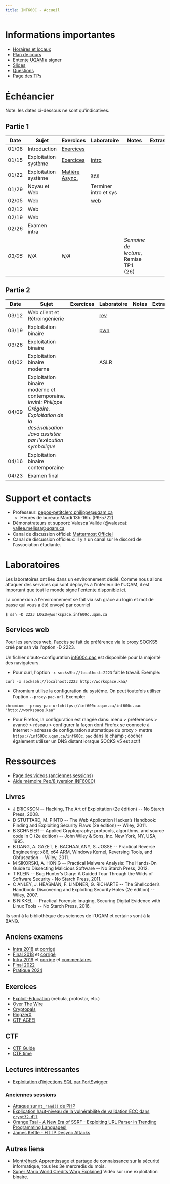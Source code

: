 ```yaml
---
title: INF600C - Accueil
---
```


# Informations importantes

* [Horaires et locaux](https://etudier.uqam.ca/cours?sigle=INF600C#horaire1)
* [Plan de cours](http://info.uqam.ca/plan_cours/Hiver%202025/INF600C.html)
* [Entente UQAM](https://inf600c.uqam.ca/EntenteUQAM.pdf) à signer
* [Slides](https://github.com/ppepos/inf600c/tree/master/pres)
* [Questions](faq.md)
* [Page des TPs](tps.md)

# Échéancier

Note: les dates ci-dessous ne sont qu'indicatives.

## Partie 1

| Date    | Sujet                  | Exercices                                 | Laboratoire                 | Notes                                 | Extras   |
| ------- | ---------------------- | ----------------------------------------- | --------------------------- | ------------------------------------- | -------- |
| 01/08   | Introduction           | [Exercices](cours/intro.md)               |                             |                                       |          |
| 01/15   | Exploitation système   | [Exercices](cours/systeme.md)             |  [intro](labs/01-intro.md)  |                                       |          |
| 01/22   | Exploitation système   | [Matière Async.](cours/systeme_next.md)   |  [sys](labs/02-systeme.md)  |                                       |          |
| 01/29   | Noyau et Web           |                                           |  Terminer intro et sys      |                                       |          |
| 02/05   | Web                    |                                           |  [web](labs/03-web.md)      |                                       |          |
| 02/12   | Web                    |                                           |                             |                                       |          |
| 02/19   | Web                    |                                           |                             |                                       |          |
| 02/26   | Examen intra           |                                           |                             |                                       |          |
| *03/05* |*N/A*                   | *N/A*                                     |                             | *Semaine de lecture*, Remise TP1 (26) |          |

## Partie 2

| Date    | Sujet                                                                                                                                                    | Exercices   | Laboratoire                | Notes   | Extras   |
| ------- | -------------------------------------------------------------------------------------------------------------------------------------------------------  | ----------- | ---------------------------| ------- | -------- |
| 03/12   | Web client et Rétroingénierie                                                                                                                            |             | [rev](labs/08-rev.md)      |         |          |
| 03/19   | Exploitation binaire                                                                                                                                     |             | [pwn](labs/09-pwn.md)      |         |          |
| 03/26   | Exploitation binaire                                                                                                                                     |             |                            |         |          |
| 04/02   | Exploitation binaire moderne                                                                                                                             |             | ASLR                       |         |          |
| 04/09   | Exploitation binaire moderne et contemporaine. *Invité: Philippe Grégoire. Exploitation de la désérialisation Java assistée par l'exécution symbolique*  |             |                            |         |          |
| 04/16   | Exploitation binaire contemporaine                                                                                                                       |             |                            |         |          |
| 04/23   | Examen final                                                                                                                                             |             |                            |         |          |

# Support et contacts

* Professeur: <pepos-petitclerc.philippe@uqam.ca>
  * Heures de bureau: Mardi 13h-16h. (PK-5722)
* Démonstrateurs et support: Valesca Vallée (@valesca): <vallee.melissa@uqam.ca>
* Canal de discussion officiel: [Mattermost Officiel](https://mattermost.info.uqam.ca/forum/channels/inf600c)
* Canal de discussion officieux: Il y a un canal sur le discord de l'association étudiante.

# Laboratoires

Les laboratoires ont lieu dans un environnement dédié. Comme nous allons attaquer des services qui sont déployés à l'intérieur de l'UQAM, il est important que tout le monde signe l'[entente disponible ici](https://inf600c.uqam.ca/EntenteUQAM.pdf).

La connexion à l'environnement se fait via ssh grâce au login et mot de passe qui vous a été envoyé par courriel

~~~
$ ssh -D 2223 LOGIN@workspace.inf600c.uqam.ca
~~~

## Services web

Pour les services web, l'accès se fait de préférence via le proxy SOCKS5 créé par ssh via l'option -D 2223.

Un fichier d'auto-configuration [inf600c.pac](https://inf600c.uqam.ca/inf600c.pac) est disponible pour la majorité des navigateurs.

* Pour curl, l'option `-x socks5h://localhost:2223` fait le travail.
  Exemple:

~~~
curl -x socks5h://localhost:2223 http://workspace.kaa/
~~~

* Chromium utilise la configuration du système. On peut toutefois utiliser l'option `--proxy-pac-url`.
  Exemple:

~~~
chromium --proxy-pac-url=https://inf600c.uqam.ca/inf600c.pac "http://workspace.kaa"
~~~

* Pour Firefox, la configuration est rangée dans: menu > préférences > avancé > réseau > configurer la façon dont Firefox se connecte à Internet > adresse de configuration automatique du proxy > mettre `https://inf600c.uqam.ca/inf600c.pac` dans le champ ; cocher également utiliser un DNS distant lorsque SOCKS v5 est actif

<!--

### Configuration de Burp

Le logiciel [Burp](https://portswigger.net/burp/communitydownload) peut être utile pour la partie Web. Ce [document](https://uqam-my.sharepoint.com/:b:/g/personal/cote_cyr_alexandre_uqam_ca/EXYnhHzaGYpAooX7f4yv1wUBtCooEjnIWWU8GiUE5SkADQ?e=nsKBrM) vous explique comment le configurer avec le proxy du cours.

-->

# Ressources

* [Page des videos (anciennes sessions)](videos.md)
* [Aide mémoire Pep/8 (version INF600C)](https://raw.githubusercontent.com/ppepos/inf600c/refs/heads/master/aide-pep8.pdf)

## Livres

* J ERICKSON -- Hacking, The Art of Exploitation (2e édition) -- No Starch Press, 2008.
* D STUTTARD, M. PINTO -- The Web Application Hacker’s Handbook: Finding and Exploiting Security Flaws (2e édition) -- Wiley, 2011.
* B SCHNEIER -- Applied Cryptography: protocols, algorithms, and source code in C (2e édition) -- John Wiley & Sons, Inc. New York, NY, USA, 1995.
* B DANG, A. GAZET, E. BACHAALANY, S. JOSSE -- Practical Reverse Engineering: x86, x64 ARM, Windows Kernel, Reversing Tools, and Obfuscation -- Wiley, 2011.
* M SIKORSKI, A. HONIG -- Practical Malware Analysis: The Hands-On Guide to Dissecting Malicious Software -- No Starch Press, 2012.
* T KLEIN -- Bug Hunter’s Diary: A Guided Tour Through the Wilds of Software Security  - No Starch Press, 2011.
* C ANLEY, J. HEASMAN, F. LINDNER, G. RICHARTE -- The Shellcoder’s Handbook: Discovering and Exploiting Security Holes (2e édition) -- Wiley, 2007.
* B NIKKEL -- Practical Forensic Imaging, Securing Digital Evidence with Linux Tools -- No Starch Press, 2016.

Ils sont à la bibliothèque des sciences de l'UQAM et certains sont à la BANQ.

## Anciens examens

* [Intra 2018](exam/INF600C-181-intra-sujet.pdf) et [corrigé](exam/INF600C-181-intra-corrige.pdf)
* [Final 2018](exam/INF600C-181-final-sujet.pdf) et [corrigé](exam/INF600C-181-final-corrige.pdf)
* [Intra 2019](exam/INF600C-191-intra-sujet.pdf) et [corrigé](exam/INF600C-191-intra-corrige.pdf) et [commentaires](exam/INF600C-191-intra-commentaires.pdf)
* [Final 2022](exam/INF600C-221-final.pdf)
* [Pratique 2024](exam/INF600C-241-final-pratique.pdf)

## Exercices

* [Exploit-Education](https://exploit.education/) (nebula, protostar, etc.)
* [Over The Wire](http://overthewire.org)
* [Cryptopals](http://cryptopals.com/)
* [Ringzer0](https://ringzer0team.com/)
* [CTF AGEEI](https://ctf.ageei.uqam.ca/)

## CTF

* [CTF Guide](https://trailofbits.github.io/ctf/)
* [CTF time](http://ctftime.org)

## Lectures intéressantes

* [Exploitation d'injections SQL par PortSwigger](https://portswigger.net/web-security/sql-injection)

### Anciennes sessions

* [Attaque sur `mt_rand()` de PHP](https://www.ambionics.io/blog/php-mt-rand-prediction)
* [Explication haut-niveau de la vulnérabilité de validation ECC dans `crypt32.dll`](https://medium.com/zengo/win10-crypto-vulnerability-cheating-in-elliptic-curve-billiards-2-69b45f2dcab6)
* [Orange Tsai - A New Era of SSRF - Exploiting URL Parser in Trending Programming Languages!](https://www.youtube.com/watch?v=voTHFdL9S2k)
* [James Kettle - HTTP Desync Attacks](https://portswigger.net/research/http-desync-attacks-request-smuggling-reborn)

## Autres liens

* [Montréhack](https://montrehack.ca/) Apprentissage et partage de connaissance sur la sécurité informatique, tous les 3e mercredis du mois.
* [Super Mario World Credits Warp Explained](https://www.youtube.com/watch?v=vAHXK2wut_I) Vidéo sur une exploitation binaire.
